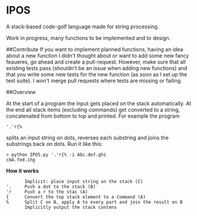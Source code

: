 # IPOS
A stack-based code-golf language made for string processing.

Work in progress, many functions to be implemented and to design.

##Contribute
If you want to implement planned functions, having an idea about a new function I didn't thought about or want to add some new fancy feaueres, go ahead and create a pull-request. However, make sure that all existing tests pass (shouldn't be an issue when adding new functions) and that you write some new tests for the new function (as soon as I set up the test suite). I won't merge pull requests where tests are missing or failing.

##Overview

At the start of a program the input gets placed on the stack automatically. At the end all stack items (excluding commands) get converted to a string, concatenated from bottom to top and printed. For example the program

```
'.'r{%
```

splits an input string on dots, reverses each substring and joins the substrings back on dots.
Run it like this:

```
> python IPOS.py '.'r{% -i Abc.def.ghi
cbA.fed.ihg
```

**How it works**
```
       Implicit: place input string on the stack (C)
'.     Push a dot to the stack (B)
'r     Push a r to the stac (A)
{      Convert the top stack element to a Command (A)
%      Split C on B, apply A to every part and join the result on B
       Implicitly output the stack contens
```
